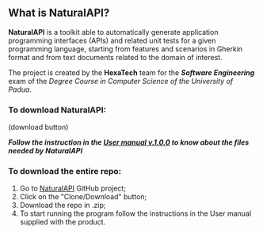 ## What is NaturalAPI?
**NaturalAPI** is a toolkit able to automatically generate application programming interfaces (APIs) and related unit tests for a given programming language, starting from features and scenarios in Gherkin format and from text documents related to the domain of interest.


The project is created by the **HexaTech** team for the _**Software Engineering**_ exam of the *Degree Course in Computer Science of the University of Padua*.

### To download NaturalAPI:
(download button)

_**Follow the instruction in the [User manual v.1.0.0](link) to know about the files needed by NaturalAPI**_ 


### To download the entire repo:
1. Go to [NaturalAPI](https://github.com/Hexatech016/NaturalAPI) GitHub project;
2. Click on the "Clone/Download" button;
3. Download the repo in .zip;
4. To start running the program follow the instructions in the User manual supplied with the product.

